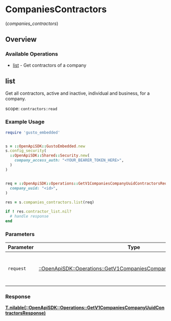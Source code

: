# CompaniesContractors
(*companies_contractors*)

## Overview

### Available Operations

* [list](#list) - Get contractors of a company

## list

Get all contractors, active and inactive, individual and business, for a company.

scope: `contractors:read`

### Example Usage

```ruby
require 'gusto_embedded'


s = ::OpenApiSDK::GustoEmbedded.new
s.config_security(
  ::OpenApiSDK::Shared::Security.new(
    company_access_auth: "<YOUR_BEARER_TOKEN_HERE>",
  )
)


req = ::OpenApiSDK::Operations::GetV1CompaniesCompanyUuidContractorsRequest.new(
  company_uuid: "<id>",
)
    
res = s.companies_contractors.list(req)

if ! res.contractor_list.nil?
  # handle response
end

```

### Parameters

| Parameter                                                                                                                                       | Type                                                                                                                                            | Required                                                                                                                                        | Description                                                                                                                                     |
| ----------------------------------------------------------------------------------------------------------------------------------------------- | ----------------------------------------------------------------------------------------------------------------------------------------------- | ----------------------------------------------------------------------------------------------------------------------------------------------- | ----------------------------------------------------------------------------------------------------------------------------------------------- |
| `request`                                                                                                                                       | [::OpenApiSDK::Operations::GetV1CompaniesCompanyUuidContractorsRequest](../../models/operations/getv1companiescompanyuuidcontractorsrequest.md) | :heavy_check_mark:                                                                                                                              | The request object to use for the request.                                                                                                      |

### Response

**[T.nilable(::OpenApiSDK::Operations::GetV1CompaniesCompanyUuidContractorsResponse)](../../models/operations/getv1companiescompanyuuidcontractorsresponse.md)**

